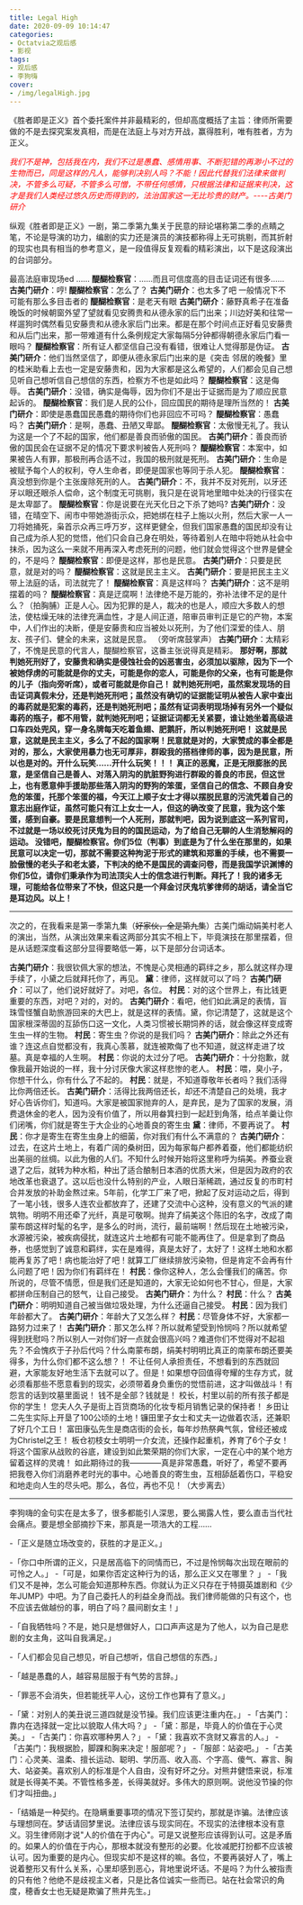 ```yaml
---
title: Legal High
date: 2020-09-09 10:14:47
categories:
- Octatvia之观后感
- 影视
tags: 
- 观后感
- 李狗嗨
cover:
- /img/legalHigh.jpg
---
```


《胜者即是正义》首个委托案件并非最精彩的，但却高度概括了主旨：律师所需要做的不是去探究案发真相，而是在法庭上与对方开战，赢得胜利，唯有胜者，方为正义。

<label style="color:red">*我们不是神，包括我在内，我们不过是愚蠢、感情用事、不断犯错的再渺小不过的生物而已，同是这样的凡人，能够判决别人吗？不能！因此代替我们法律来做判决，不管多么可疑，不管多么可憎，不带任何感情，只根据法律和证据来判决，这才是我们人类经过悠久历史而得到的，法治国家这一无比珍贵的财产。----古美门研介*</label>

纵观《胜者即是正义》一剧，第二季第九集关于民意的辩论堪称第二季的点睛之笔，不论是导演的功力，编剧的实力还是演员的演技都称得上无可挑剔，而其折射的现实也具有相当的参考意义，是一段值得反复观看的精彩演出，以下是这段演出的台词部分。

最高法庭审现场ed
……
**醍醐检察官**：……而且可信度高的目击证词还有很多……
**古美门研介**：哼!
**醍醐检察官**：怎么了？
**古美门研介**：也太多了吧 一般情况下不可能有那么多目击者的
**醍醐检察官**：是老天有眼
**古美门研介**：藤野真希子在准备晚饭的时候朝窗外望了望就看见安腾贵和从德永家的后门出来；川边好美和往常一样遛狗时偶然看见安藤贵和从德永家后门出来。都是在那个时间点正好看见安藤贵和从后门出来，那一带难道有什么条例规定大家每隔5分钟都得朝德永家后门看一眼吗？
**醍醐检察官**：所有证人都坚信自己没有看错，很难让人觉得那是伪证。
**古美门研介**：他们当然坚信了，即便从德永家后门出来的是《突击 邻居的晚餐》里的桂米助看上去也一定是安藤贵和，因为大家都是这么希望的，人们都会见自己想见听自己想听信自己想信的东西，检察方不也是如此吗？
**醍醐检察官**：这是侮辱。
**古美门研介**：没错，确实是侮辱，因为你们不是出于证据而是为了顺应民意起诉的。
**醍醐检察官**：我们是人民的公仆，回应国民的期待是理所当然的！
**古美门研介**：即使是愚蠢国民愚蠢的期待你们也非回应不可吗？
**醍醐检察官**：愚蠢吗？
**古美门研介**：是啊，愚蠢、丑陋又卑鄙。
**醍醐检察官**：太傲慢无礼了。我认为这是一个了不起的国家，他们都是善良而骄傲的国民。
**古美门研介**：善良而骄傲的国民会在证据不足的情况下要求判被告人死刑吗？
**醍醐检察官**：本案中，如果被告人有罪，那极刑再合适不过，我国的极刑就是死刑。
**古美门研介**：生命是被赋予每个人的权利，夺人生命者，即便是国家也等同于杀人犯。
**醍醐检察官**：真没想到你是个主张废除死刑的人。
**古美门研介**：不，我并不反对死刑，以牙还牙以眼还眼杀人偿命，这个制度无可挑剔，我只是在说背地里暗中处决的行径实在是太卑鄙了。
**醍醐检察官**：你是说要在光天化日之下杀了她吗?
**古美门研介**：没错，在晴空下、闹市中带她游街示众，把她绑在柱子上施以火刑，然后大家一人一刀将她捅死，枭首示众再三呼万岁，这样更健全，但我们国家愚蠢的国民却没有让自己成为杀人犯的觉悟，他们只会自己身在明处，等待着别人在暗中将她从社会中抹杀，因为这么一来就不用再深入考虑死刑的问题，他们就会觉得这个世界是健全的，不是吗？
**醍醐检察官**：即便是这样，那也是民意。
**古美门研介**：只要是民意，就是对的吗？
**醍醐检察官**：这就是民主主义。
**古美门研介**：要是把民主主义带上法庭的话，司法就完了！
**醍醐检察官**：真是这样吗？
**古美门研介**：这不是明摆着的吗？
**醍醐检察官**：真是迂腐啊！法律绝不是万能的，弥补法律不足的是什么？（拍胸脯）正是人心。因为犯罪的是人，裁决的也是人，顺应大多数人的想法，使枯燥无味的法律充满血性，才是人间正道，陪审员审判正是它的产物，本案中，人们作出的决断，便是安藤贵和应当被处以死刑，为了他们深爱的佳人、朋友、孩子们、健全的未来，这就是民意。
（旁听席鼓掌声）
**古美门研介**：太精彩了，不愧是民意的代言人，醍醐检察官，这番主张说得真是精彩。
**那好啊，那就判她死刑好了，安藤贵和确实是侵蚀社会的凶恶害虫，必须加以驱除，因为下一个被她俘虏的可能就是你的丈夫，可能是你的恋人，可能是你的父亲，也有可能是你的儿子（指向旁听席），或者可能就是你自己！
就判她死刑吧，虽然案发现场的目击证词真假未分，还是判她死刑吧；虽然没有确切的证据能证明从被告人家中查出的毒药就是犯案的毒药，还是判她死刑吧；虽然有证词表明现场掉有另外一个疑似毒药的瓶子，都不用管，就判她死刑吧；证据证词都无关紧要，谁让她坐着高级进口车四处兜风，穿一身名牌每天吃着鱼翅、肥鹅肝，所以判她死刑吧！
这就是民意，这就是民主主义，多么了不起的国家啊！民意就是对的，大家赞成的事全都是对的，那么，大家使用暴力也无可厚非，群殴我的搭档律师的事，因为是民意，所以也是对的。开什么玩笑……开什么玩笑！！！
真正的恶魔，正是无限膨胀的民意，是坚信自己是善人、对落入阴沟的肮脏野狗进行群殴的善良的市民，但这世上，也有愿意伸手援助那些落入阴沟的野狗的笨蛋，坚信自己的信念、不顾自身安危的笨蛋，托那个笨蛋的福，今天江上顺子女士才得以摆脱民意的污流凭着自己的意志出庭作证，虽然可能只有江上女士一人，但这的确改变了民意，我为这个笨蛋，感到自豪。要是民意想判一个人死刑，那就判吧，因为说到底这一系列官司，不过就是一场以绞死讨厌鬼为目的的国民运动，为了给自己无聊的人生消愁解闷的运动。
没错吧，醍醐检察官。你们5位（判事）到底是为了什么坐在那里的，如果民意可以决定一切，那就不需要这种拘泥于形式的建筑和郑重的手续，也不需要一脸傲慢的老头子和老太婆，下判决的绝不是国民的调查问卷，而是我国学识渊博的你们5位，请你们秉承作为司法顶尖人士的信念进行判断。拜托了！我的诸多无理，可能给各位带来了不快，但这只是一个拜金讨厌鬼坑爹律师的胡话，请全当它是耳边风。以上！**

---
次之的，在我看来是第一季第九集（~~好家伙，全是第九集~~）古美门煽动娟美村老人的演出，当然，从演出效果来看这两部分其实不相上下，毕竟演技在那里摆着，但是从话题深度看这部分显得要略低一筹，以下是部分台词话本。

**古美门研介**：我很钦佩大家的想法，不愧是心灵相通的羁绊之乡，那么就这样办理手续了，小黛之后就拜托你了，再见。
**黛**：律师，这样就可以了吗？
**古美门研介**：可以了，他们说好就好了。对吧，各位。
**村民**：对的这个世界上，有比钱更重要的东西，对吧？对的，对的。
**古美门研介**：看吧，他们如此满足的表情，盲珠雪怪蟹自助旅游回来的大巴上，就是这样的表情。黛，你记清楚了，这就是这个国家根深蒂固的互舔伤口这一文化，人类习惯被长期饲养的话，就会像这样变成寄生虫一样的生物。
**村民**：寄生虫？你说的是我们吗？
**古美门研介**：除此之外还有谁？连这点自觉都没有，我真心羡慕，就连被欺侮了也不知道，就这样走进了坟墓。真是幸福的人生啊。
**村民**：你说的太过分了吧。
**古美门研介**：十分抱歉，就像我最开始说的一样，我十分讨厌像大家这样悲惨的老人。
**村民**：喂，臭小子，你想干什么，你有什么了不起的。
**村民**：就是，不知道尊敬年长者吗？我们活得比你两倍还长。
**古美门研介**：活得比我两倍还长，却还不清楚自己的处境，我才好心告诉你们，知道吗。大家是被国家抛弃的人，是弃民，是为了国家的发展，消费退休金的老人，因为没有价值了，所以用畚箕扫到一起赶到角落，给点羊羹让你们闭嘴，你们就是寄生于大企业的心地善良的寄生虫
**黛**：律师，不要再说了。
**村民**：你才是寄生在寄生虫身上的细菌，你对我们有什么不满意的？
**古美门研介**：过去，在这片土地上，有着广阔的桑树田，因为每家每户都养着蚕，他们都能纺织出美丽的丝绸。以此为傲的人们。不知什么时候开始将这里称呼为绢美。养蚕业衰退了之后，就转为种水稻，种出了适合酿制日本酒的优质大米，但是因为政府的农地改革也衰退了。这以后也没什么特别的产业，人眼日渐稀疏，通过反复的市町村合并发放的补助金熬过来。5年前，化学工厂来了吧，掀起了反对运动之后，得到了一笔小钱，很多人连农业都放弃了，还建了交流中心这种，没有意义的气派的建筑物。明明不用还牵了光纤，真是可敬啊。抛弃了绢美这个陈旧的名字，改成了南蒙布朗这样时髦的名字，是多么的时尚，流行，最前端啊！然后现在土地被污染，水源被污染，被疾病侵扰，就连这片土地都有可能不能再住了。但是拿到了商品券，也感觉到了诚意和羁绊，实在是难得，真是太好了，太好了！这样土地和水都能再复苏了吧！病也能治好了吧！就算工厂继续排放污染物，但是肯定不会再有什么问题了吧！因为你们有羁绊在！
**村民**：像你这种人，怎么会懂我们的痛苦。你所说的，尽管不情愿，但是我们还是知道的，大家无论如何也不甘心，但是，大家都拼命压制自己的怒气，让自己接受。
**古美门研介**：为什么？
**村民**：什么？
**古美门研介**：明明知道自己被当做垃圾处理，为什么还逼自己接受。
**村民**：因为我们年龄都大了。
**古美门研介**：年龄大了又怎么样？
**村民**：尽管身体不好，大家都一路努力过来了！
**古美门研介**：那又怎么样？所以就希望受到怜悯吗？所以就希望得到抚慰吗？所以别人一对你们好一点就会很高兴吗？难道你们不觉得对不起祖先？不会愧疚于子孙后代吗？什么南蒙布朗，绢美村明明比真正的南蒙布朗还要美得多，为什么你们都不这么想？！
不让任何人承担责任，不想看到的东西就回避，大家能友好地生活下去就可以了。但是！如果想夺回值得夸耀的生存方式，就必须看那些不愿意看到的现实，必须带着身负重伤的觉悟前进，这才叫做战斗！有怨言的话到坟墓里面说！
钱不是全部？钱就是！
校长，村里以前的所有孩子都是你的学生！
您夫人久子是街上百货商场的化妆专柜月销售记录的保持者！
乡田让二先生实际上开垦了100公顷的土地！镰田里子女士和丈夫一边做着农活，还兼职了好几个工日！
富田康弘先生是商店街的会长，每年炒热祭典气氛，曾经还被成为Christel之王！
板仓初枝女士明明一介女流，还操作起重机，养育了6个子女！
将这个国家从战败的谷底，建设到如此繁荣期的你们大家，一定在心中的某个地方留着这样的灵魂！
如此期待过的我————真是非常愚蠢，听好了，希望不要再把我卷入你们消磨养老时光的事中。心地善良的寄生虫，互相舔舐着伤口，平稳安和地走向人生的尽头吧。那么，各位，再也不见！（大步离去）

---
李狗嗨的金句实在是太多了，很多都能引人深思，要么揭露人性，要么直击当代社会痛点。要是想全部摘抄下来，那真是一项浩大的工程……

-「正义是随立场改变的，获胜的才是正义。」
<br>

-「你口中所谓的正义，只是居高临下的同情而已，不过是怜悯每次出现在眼前的可怜之人。」
-「可是，如果你否定这种行为的话，那么正义又在哪里？ 」
-「我们又不是神，怎么可能会知道那种东西。你就认为正义只存在于特摄英雄剧和《少年JUMP》中吧。为了自己委托人的利益全身而战。我们律师能做的只有这个，也不应该去做越份的事，明白了吗？晨间剧女主！」
<br>

-「自我牺牲吗？不是，她只是想做好人，口口声声这是为了他人，以为自己是悲剧的女主角，这叫自我满足。」
<br>

-「人们都会见自己想见，听自己想听，信自己想信的东西。」
<br>

-「越是愚蠢的人，越容易屈服于有气势的言辞。」
<br>

-「罪恶不会消失，但若能抚平人心，这份工作也算有了意义。」
 <br>
 
-「黛：对别人的美丑说三道四就是没节操。我们应该更注重内在。」
-「古美门：靠内在选择就一定比以貌取人伟大吗？」
-「黛：那是，毕竟人的价值在于心灵美。」
-「古美门：你喜欢哪种男人？」
-「黛：我喜欢不贪财又寡言的人。」
-「古美门：我根据脸，脚踝和胸来决定！服部呢？」
-「服部：站姿吧。」
-「古美门：心灵美、温柔、擅长运动、聪明、学历高、收入高、个字高、傻气、寡言、胸大、站姿美。喜欢别人的标准是个人自由，没有好坏之分。对熊井健悟来说，标准就是长得美不美。不管性格多差，长得美就好。多伟大的原则啊。说他没节操的你们才叫扭曲。」
<br>

-「结婚是一种契约。在隐瞒重要事项的情况下签订契约，那就是诈骗。法律应该与理想同在。梦话请回梦里说。法律应该与现实同在。不现实的法律根本没有意义。羽生律师刚才说"人的价值在于内心"。可是又说整形应该得到认可。这是矛盾的。如果人的价值在于内心，那根本就没有整形的必要。化妆减肥打扮都不应该被认可。因为重要的是内心。但现实却不是这样的嘛。各位，不要再装好人了，嘴上说着整形又有什么关系，心里却感到恶心，背地里说坏话。不是吗？为什么被指责的只有他？他绝不是歧视主义者，只是比各位诚实一些而已。站在社会常识的角度，穂香女士也无疑是欺骗了熊井先生。」
